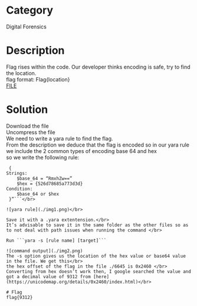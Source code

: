 # Category
Digital Forensics
# Description
Flag rises within the code. Our developer thinks encoding is safe, try to find the location. </br>
flag format: Flag{location}</br>
[FILE](./within+Code.zip)
# Solution 
Download the file</br>
Uncompress the file</br>
We need to write a yara rule to find the flag. </br>
From the description we deduce that the flag is encoded so in our yara rule we include the 2 common types of encoding base 64 and hex</br> 
so we write the following rule:</br>

```“rule finder
 {
Strings:
	$base_64 = “RmxhZw==”
	$hex = {526d78685a773d3d}
Condition: 
	$base_64 or $hex
 }”```</br>

![yara rule](./img1.png)</br>

Save it with a .yara extentension.</br> 
It’s advisable to save it in the same folder as the other files so as to not deal with path issues when running the command </br>

Run ```yara -s [rule name] [target]```

![command output](./img2.png)
The -s option gives us the location of the hex value or base64 value in the file. We get this</br>
the hex offset of the flag in the file ./6645 is 0x2460 </br>
Converting from hex doesn’t work then, I google searched the value and got a decimal value of 9312 from [here](https://unicodemap.org/details/0x2460/index.html)</br>

# Flag
flag{9312}